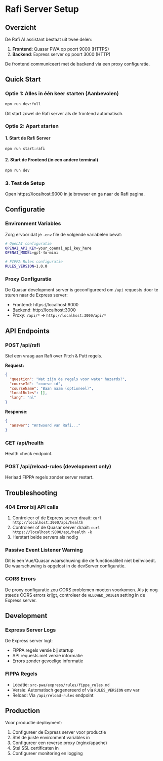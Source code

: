 # Rafi Server Setup

## Overzicht

De Rafi AI assistant bestaat uit twee delen:

1. **Frontend**: Quasar PWA op poort 9000 (HTTPS)
2. **Backend**: Express server op poort 3000 (HTTP)

De frontend communiceert met de backend via een proxy configuratie.

## Quick Start

### Optie 1: Alles in één keer starten (Aanbevolen)

```bash
npm run dev:full
```

Dit start zowel de Rafi server als de frontend automatisch.

### Optie 2: Apart starten

#### 1. Start de Rafi Server

```bash
npm run start:rafi
```

#### 2. Start de Frontend (in een andere terminal)

```bash
npm run dev
```

### 3. Test de Setup

Open https://localhost:9000 in je browser en ga naar de Rafi pagina.

## Configuratie

### Environment Variables

Zorg ervoor dat je `.env` file de volgende variabelen bevat:

```bash
# OpenAI configuratie
OPENAI_API_KEY=your_openai_api_key_here
OPENAI_MODEL=gpt-4o-mini

# FIPPA Rules configuratie
RULES_VERSION=1.0.0
```

### Proxy Configuratie

De Quasar development server is geconfigureerd om `/api` requests door te sturen naar de Express server:

- Frontend: https://localhost:9000
- Backend: http://localhost:3000
- Proxy: `/api/*` → `http://localhost:3000/api/*`

## API Endpoints

### POST /api/rafi

Stel een vraag aan Rafi over Pitch & Putt regels.

**Request:**

```json
{
  "question": "Wat zijn de regels voor water hazards?",
  "courseId": "course-id",
  "courseName": "Baan naam (optioneel)",
  "localRules": [],
  "lang": "nl"
}
```

**Response:**

```json
{
  "answer": "Antwoord van Rafi..."
}
```

### GET /api/health

Health check endpoint.

### POST /api/reload-rules (development only)

Herlaad FIPPA regels zonder server restart.

## Troubleshooting

### 404 Error bij API calls

1. Controleer of de Express server draait: `curl http://localhost:3000/api/health`
2. Controleer of de Quasar server draait: `curl https://localhost:9000/api/health -k`
3. Herstart beide servers als nodig

### Passive Event Listener Warning

Dit is een Vue/Quasar waarschuwing die de functionaliteit niet beïnvloedt. De waarschuwing is opgelost in de devServer configuratie.

### CORS Errors

De proxy configuratie zou CORS problemen moeten voorkomen. Als je nog steeds CORS errors krijgt, controleer de `ALLOWED_ORIGIN` setting in de Express server.

## Development

### Express Server Logs

De Express server logt:

- FIPPA regels versie bij startup
- API requests met versie informatie
- Errors zonder gevoelige informatie

### FIPPA Regels

- Locatie: `src-pwa/express/rules/fippa_rules.md`
- Versie: Automatisch gegenereerd of via `RULES_VERSION` env var
- Reload: Via `/api/reload-rules` endpoint

## Production

Voor productie deployment:

1. Configureer de Express server voor productie
2. Stel de juiste environment variables in
3. Configureer een reverse proxy (nginx/apache)
4. Stel SSL certificaten in
5. Configureer monitoring en logging
